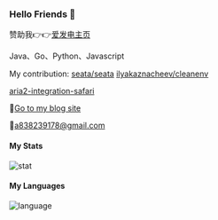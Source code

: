 ### Hello Friends 👋

赞助我👉👉[爱发电主页](https://afdian.net/a/animacx)

Java、Go、Python、Javascript

My contribution: [seata/seata](https://github.com/seata/seata/pull/3949) [ilyakaznacheev/cleanenv](https://github.com/ilyakaznacheev/cleanenv/pull/107)

[aria2-integration-safari](https://github.com/baptistecdr/aria2-integration-safari/pull/17)

📃[Go to my blog site](https://blog.pressed.top)

📧a838239178@gmail.com

#### My Stats

![stat](https://github-readme-stats.vercel.app/api?username=838239178&show_icons=true)

#### My Languages

![language](https://github-readme-stats.vercel.app/api/top-langs?username=838239178&show_icons=true&locale=en&layout=compact)
